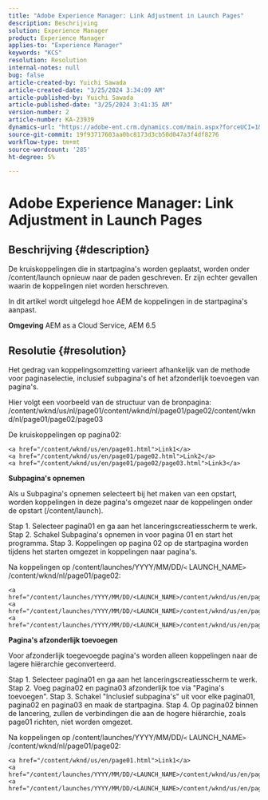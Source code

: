 ```yaml
---
title: "Adobe Experience Manager: Link Adjustment in Launch Pages"
description: Beschrijving
solution: Experience Manager
product: Experience Manager
applies-to: "Experience Manager"
keywords: "KCS"
resolution: Resolution
internal-notes: null
bug: false
article-created-by: Yuichi Sawada
article-created-date: "3/25/2024 3:34:09 AM"
article-published-by: Yuichi Sawada
article-published-date: "3/25/2024 3:41:35 AM"
version-number: 2
article-number: KA-23939
dynamics-url: "https://adobe-ent.crm.dynamics.com/main.aspx?forceUCI=1&pagetype=entityrecord&etn=knowledgearticle&id=68840384-58ea-ee11-a204-6045bd006268"
source-git-commit: 19f93717603aa0bc8173d3cb50d047a3f4df8276
workflow-type: tm+mt
source-wordcount: '285'
ht-degree: 5%

---
```


# Adobe Experience Manager: Link Adjustment in Launch Pages

## Beschrijving {#description}


De kruiskoppelingen die in startpagina&#39;s worden geplaatst, worden onder /content/launch opnieuw naar de paden geschreven. Er zijn echter gevallen waarin de koppelingen niet worden herschreven.

In dit artikel wordt uitgelegd hoe AEM de koppelingen in de startpagina&#39;s aanpast.

<b>Omgeving</b>
AEM as a Cloud Service, AEM 6.5


## Resolutie {#resolution}


Het gedrag van koppelingsomzetting varieert afhankelijk van de methode voor paginaselectie, inclusief subpagina&#39;s of het afzonderlijk toevoegen van pagina&#39;s.

Hier volgt een voorbeeld van de structuur van de bronpagina: /content/wknd/us/nl/page01/content/wknd/nl/page01/page02/content/wknd/nl/page01/page02/page03

De kruiskoppelingen op pagina02:


```
<a href="/content/wknd/us/en/page01.html">Link1</a>
<a href="/content/wknd/us/en/page01/page02.html">Link2</a>
<a href="/content/wknd/us/en/page01/page02/page03.html">Link3</a>
```


<b>Subpagina&#39;s opnemen</b>

Als u Subpagina&#39;s opnemen selecteert bij het maken van een opstart, worden koppelingen in deze pagina&#39;s omgezet naar de koppelingen onder de opstart (/content/launch).

Stap 1. Selecteer pagina01 en ga aan het lanceringscreatiesscherm te werk.
Stap 2. Schakel Subpagina&#39;s opnemen in voor pagina 01 en start het programma.
Stap 3. Koppelingen op pagina 02 op de startpagina worden tijdens het starten omgezet in koppelingen naar pagina&#39;s.

Na koppelingen op /content/launches/YYYY/MM/DD/`<` LAUNCH_NAME`>` /content/wknd/nl/page01/page02:


```
<a href="/content/launches/YYYY/MM/DD/<LAUNCH_NAME>/content/wknd/us/en/page01.html">Link1</a>
<a href="/content/launches/YYYY/MM/DD/<LAUNCH_NAME>/content/wknd/us/en/page01/page02.html">Link2</a>
<a href="/content/launches/YYYY/MM/DD/<LAUNCH_NAME>/content/wknd/us/en/page01/page02/page03.html">Link3</a>
```


<b>Pagina&#39;s afzonderlijk toevoegen</b>

Voor afzonderlijk toegevoegde pagina&#39;s worden alleen koppelingen naar de lagere hiërarchie geconverteerd.

Stap 1. Selecteer pagina01 en ga aan het lanceringscreatiesscherm te werk.
Stap 2. Voeg pagina02 en pagina03 afzonderlijk toe via &quot;Pagina&#39;s toevoegen&quot;.
Stap 3. Schakel &quot;Inclusief subpagina&#39;s&quot; uit voor elke pagina01, pagina02 en pagina03 en maak de startpagina.
Stap 4. Op pagina02 binnen de lancering, zullen de verbindingen die aan de hogere hiërarchie, zoals page01 richten, niet worden omgezet.

Na koppelingen op /content/launches/YYYY/MM/DD/`<` LAUNCH_NAME`>` /content/wknd/nl/page01/page02:


```
<a href="/content/wknd/us/en/page01.html">Link1</a> 
<a href="/content/launches/YYYY/MM/DD/<LAUNCH_NAME>/content/wknd/us/en/page01/page02.html">Link2</a>
<a href="/content/launches/YYYY/MM/DD/<LAUNCH_NAME>/content/wknd/us/en/page01/page02/page03.html">Link3</a>
```

